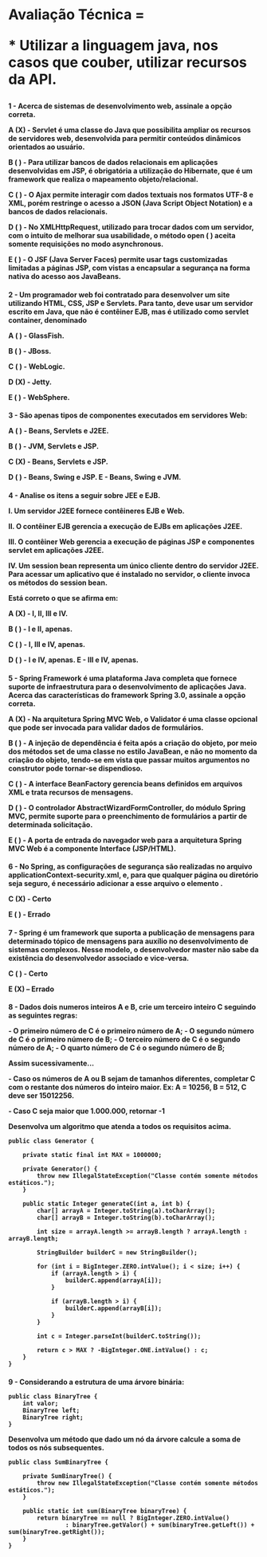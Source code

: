 <h1> Avaliação Técnica
=

<br>
<p> * Utilizar a linguagem java, nos casos que couber, utilizar recursos da API.
 
<h4> 1 - Acerca de sistemas de desenvolvimento web, assinale a opção correta.
<p> A (<b>X</b>) - Servlet é uma classe do Java que possibilita ampliar os recursos de servidores web, desenvolvida para permitir conteúdos dinâmicos orientados ao usuário.</b>
<p> B ( ) - Para utilizar bancos de dados relacionais em aplicações desenvolvidas em JSP, é obrigatória a utilização do Hibernate, que é um framework que realiza o mapeamento objeto/relacional.
<p> C ( ) - O Ajax permite interagir com dados textuais nos formatos UTF-8 e XML, porém restringe o acesso a JSON (Java Script Object Notation) e a bancos de dados relacionais.
<p> D ( ) - No XMLHttpRequest, utilizado para trocar dados com um servidor, com o intuito de melhorar sua usabilidade, o método open ( ) aceita somente requisições no modo asynchronous.
<p> E ( ) - O JSF (Java Server Faces) permite usar tags customizadas limitadas a páginas JSP, com vistas a encapsular a segurança na forma nativa do acesso aos JavaBeans.

<h4> 2 - Um programador web foi contratado para desenvolver um site utilizando HTML, CSS, JSP e Servlets. Para tanto, deve usar um servidor escrito em Java, que não é contêiner EJB, mas é utilizado como servlet container, denominado
<p> A ( ) - GlassFish.
<p> B ( ) - JBoss.
<p> C ( ) - WebLogic.
<p> D (<b>X</b>) - Jetty.
<p> E ( ) - WebSphere.

<h4> 3 - São apenas tipos de componentes executados em servidores Web:
<p> A ( ) - Beans, Servlets e J2EE.
<p> B ( ) - JVM, Servlets e JSP.
<p> C (<b>X</b>) - Beans, Servlets e JSP.
<p> D ( ) - Beans, Swing e JSP. E - Beans, Swing e JVM.

<h4> 4 - Analise os itens a seguir sobre JEE e EJB.
<p> I. Um servidor J2EE fornece contêineres EJB e Web.
<p> II. O contêiner EJB gerencia a execução de EJBs em aplicações J2EE.
<p> III. O contêiner Web gerencia a execução de páginas JSP e componentes servlet em aplicações J2EE.
<p> IV. Um session bean representa um único cliente dentro do servidor J2EE. Para acessar um aplicativo que é instalado no servidor, o cliente invoca os métodos do session bean.
<p> Está correto o que se afirma em:
<p> A (<b>X</b>) - I, II, III e IV.
<p> B ( ) - I e II, apenas.
<p> C ( ) - I, III e IV, apenas.
<p> D ( ) - I e IV, apenas. E - III e IV, apenas.

<h4> 5 - Spring Framework é uma plataforma Java completa que fornece suporte de infraestrutura para o desenvolvimento de aplicações Java. Acerca das características do framework Spring 3.0, assinale a opção correta.
<p> A (<b>X</b>) - Na arquitetura Spring MVC Web, o Validator é uma classe opcional que pode ser invocada para validar dados de formulários.
<p> B ( ) - A injeção de dependência é feita após a criação do objeto, por meio dos métodos set de uma classe no estilo JavaBean, e não no momento da criação do objeto, tendo-se em vista que passar muitos argumentos no construtor pode tornar-se dispendioso.
<p> C ( ) - A interface BeanFactory gerencia beans definidos em arquivos XML e trata recursos de mensagens.
<p> D ( ) - O controlador AbstractWizardFormController, do módulo Spring MVC, permite suporte para o preenchimento de formulários a partir de determinada solicitação.
<p> E ( ) - A porta de entrada do navegador web para a arquitetura Spring MVC Web é a componente Interface (JSP/HTML).

<h4> 6 - No Spring, as configurações de segurança são realizadas no arquivo applicationContext-security.xml, e, para que qualquer página ou diretório seja seguro, é necessário adicionar a esse arquivo o elemento <intercept-url>.
<p> C (<b>X</b>) - Certo
<p> E ( ) - Errado

<h4> 7 - Spring é um framework que suporta a publicação de mensagens para determinado tópico de mensagens para auxílio no desenvolvimento de sistemas complexos. Nesse modelo, o desenvolvedor master não sabe da existência do desenvolvedor associado e vice-versa.
<p> C ( ) - Certo
<p> E (<b>X</b>) – Errado

<h4> 8 - Dados dois numeros inteiros A e B, crie um terceiro inteiro C seguindo as seguintes regras:
<p> - O primeiro número de C é o primeiro número de A; - O segundo número de C é o primeiro número de B; - O terceiro número de C é o segundo número de A; - O quarto número de C é o segundo número de B;
<p> Assim sucessivamente...
<p> - Caso os números de A ou B sejam de tamanhos diferentes, completar C com o restante dos números do inteiro maior. Ex: A = 10256, B = 512, C deve ser 15012256.
<p> - Caso C seja maior que 1.000.000, retornar -1
<p> Desenvolva um algoritmo que atenda a todos os requisitos acima.

```
public class Generator {

	private static final int MAX = 1000000;

	private Generator() {
		throw new IllegalStateException("Classe contém somente métodos estáticos.");
	}

	public static Integer generateC(int a, int b) {
		char[] arrayA = Integer.toString(a).toCharArray();
		char[] arrayB = Integer.toString(b).toCharArray();

		int size = arrayA.length >= arrayB.length ? arrayA.length : arrayB.length;

		StringBuilder builderC = new StringBuilder();

		for (int i = BigInteger.ZERO.intValue(); i < size; i++) {
			if (arrayA.length > i) {
				builderC.append(arrayA[i]);
			}

			if (arrayB.length > i) {
				builderC.append(arrayB[i]);
			}
		}

		int c = Integer.parseInt(builderC.toString());

		return c > MAX ? -BigInteger.ONE.intValue() : c;
	}
}
```

<h4> 9 - Considerando a estrutura de uma árvore binária:

```
public class BinaryTree {
	int valor;
	BinaryTree left;
	BinaryTree right;
}
```
<p> Desenvolva um método que dado um nó da árvore calcule a soma de todos os nós subsequentes.

```
public class SumBinaryTree {

	private SumBinaryTree() {
		throw new IllegalStateException("Classe contém somente métodos estáticos.");
	}

	public static int sum(BinaryTree binaryTree) {
		return binaryTree == null ? BigInteger.ZERO.intValue()
				: binaryTree.getValor() + sum(binaryTree.getLeft()) + sum(binaryTree.getRight());
	}
}
```